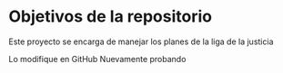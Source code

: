 # Objetivos de la repositorio

Este proyecto se encarga de manejar los planes de la liga de la justicia


Lo modifique en GitHub
Nuevamente probando
